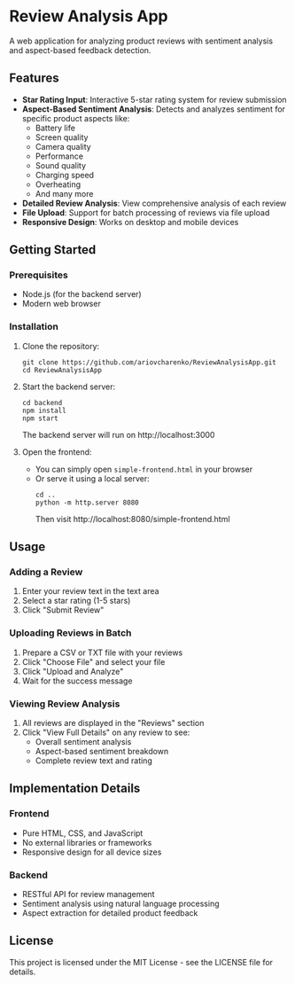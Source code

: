 # Review Analysis App

A web application for analyzing product reviews with sentiment analysis and aspect-based feedback detection.

## Features

- **Star Rating Input**: Interactive 5-star rating system for review submission
- **Aspect-Based Sentiment Analysis**: Detects and analyzes sentiment for specific product aspects like:
  - Battery life
  - Screen quality
  - Camera quality
  - Performance
  - Sound quality
  - Charging speed
  - Overheating
  - And many more
- **Detailed Review Analysis**: View comprehensive analysis of each review
- **File Upload**: Support for batch processing of reviews via file upload
- **Responsive Design**: Works on desktop and mobile devices

## Getting Started

### Prerequisites

- Node.js (for the backend server)
- Modern web browser

### Installation

1. Clone the repository:
   ```
   git clone https://github.com/ariovcharenko/ReviewAnalysisApp.git
   cd ReviewAnalysisApp
   ```

2. Start the backend server:
   ```
   cd backend
   npm install
   npm start
   ```
   The backend server will run on http://localhost:3000

3. Open the frontend:
   - You can simply open `simple-frontend.html` in your browser
   - Or serve it using a local server:
     ```
     cd ..
     python -m http.server 8080
     ```
     Then visit http://localhost:8080/simple-frontend.html

## Usage

### Adding a Review

1. Enter your review text in the text area
2. Select a star rating (1-5 stars)
3. Click "Submit Review"

### Uploading Reviews in Batch

1. Prepare a CSV or TXT file with your reviews
2. Click "Choose File" and select your file
3. Click "Upload and Analyze"
4. Wait for the success message

### Viewing Review Analysis

1. All reviews are displayed in the "Reviews" section
2. Click "View Full Details" on any review to see:
   - Overall sentiment analysis
   - Aspect-based sentiment breakdown
   - Complete review text and rating

## Implementation Details

### Frontend

- Pure HTML, CSS, and JavaScript
- No external libraries or frameworks
- Responsive design for all device sizes

### Backend

- RESTful API for review management
- Sentiment analysis using natural language processing
- Aspect extraction for detailed product feedback

## License

This project is licensed under the MIT License - see the LICENSE file for details.
